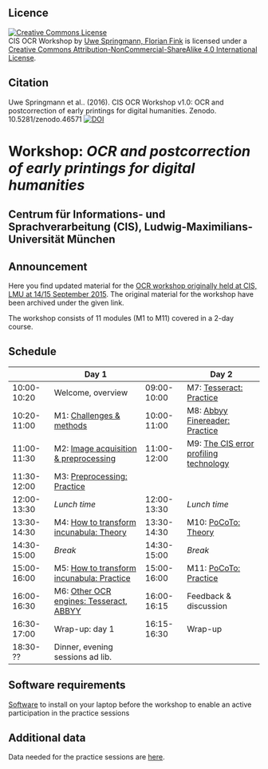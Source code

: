 <!-- zuletzt akualisiert: -->
<!-- 2016-02-23, Uwe Springmann -->

## Licence
<a rel="license" href="http://creativecommons.org/licenses/by-nc-sa/4.0/"><img alt="Creative Commons License" style="border-width:0" src="https://i.creativecommons.org/l/by-nc-sa/4.0/88x31.png" /></a><br /><span xmlns:dct="http://purl.org/dc/terms/" href="http://purl.org/dc/dcmitype/Dataset" property="dct:title" rel="dct:type">CIS OCR Workshop</span> by <a xmlns:cc="http://creativecommons.org/ns#" href="https://github.com/cisocrgroup/OCR-Workshop" property="cc:attributionName" rel="cc:attributionURL">Uwe Springmann, Florian Fink</a> is licensed under a <a rel="license" href="http://creativecommons.org/licenses/by-nc-sa/4.0/">Creative Commons Attribution-NonCommercial-ShareAlike 4.0 International License</a>.

## Citation
Uwe Springmann et al.. (2016). CIS OCR Workshop v1.0: OCR and postcorrection of early printings for digital humanities. Zenodo. 10.5281/zenodo.46571
[![DOI](https://zenodo.org/badge/doi/10.5281/zenodo.46571.svg)](http://dx.doi.org/10.5281/zenodo.46571)


# Workshop: *OCR and postcorrection of early printings for digital humanities*

## Centrum für Informations- und Sprachverarbeitung (CIS), Ludwig-Maximilians-Universität München

## Announcement
Here you find updated material for the [OCR workshop originally held at CIS, LMU at 14/15 September 2015][ocrworkshop]. The original material for the workshop have been archived under the given link.

[ocrworkshop]: http://www.cis.lmu.de/ocrworkshop

The workshop consists of 11 modules (M1 to M11) covered in a 2-day course.

## Schedule


|           |                                         Day 1|           |                                        Day 2|
|-----------|----------------------------------------------|-----------|---------------------------------------------|
|10:00-10:20|                            Welcome, overview |09:00-10:00|                M7: [Tesseract: Practice][m7]|
|10:20-11:00|                M1: [Challenges & methods][m1]|10:00-11:00|         M8: [Abbyy Finereader: Practice][m8]|
|11:00-11:30|   M2: [Image acquisition & preprocessing][m2]|11:00-12:00| M9: [The CIS error profiling technology][m9]|
|11:30-12:00|             M3: [Preprocessing: Practice][m3]|           |                                             |
|12:00-13:30|                                  *Lunch time*|12:00-13:30|                                 *Lunch time*|
|13:30-14:30| M4: [How to transform incunabula: Theory][m4]|13:30-14:30|                   M10: [PoCoTo: Theory][m10]|
|14:30-15:00|                                       *Break*|14:30-15:00|                                      *Break*|
|15:00-16:00|M5: [How to transform incunabula: Practice][m5]|15:00-16:00|                      M11: [PoCoTo: Practice][m11]|
|16:00-16:30|  M6: [Other OCR engines: Tesseract, ABBYY][m6]|16:00-16:15|                       Feedback & discussion|
|16:30-17:00|                                 Wrap-up: day 1|16:15-16:30|                                     Wrap-up|
|18:30- ??|                 Dinner, evening sessions ad lib.|                                                        |

 
[m1]: https://github.com/cisocrgroup/OCR-Workshop/tree/master/presentations/pdfs/m1-challenges.pdf
[m2]: https://github.com/cisocrgroup/OCR-Workshop/tree/master/presentations/pdfs/m2-preprocessing.pdf
[m3]: https://github.com/cisocrgroup/OCR-Workshop/tree/master/presentations/pdfs/m3-preprocessing-practice.pdf
[m4]: https://github.com/cisocrgroup/OCR-Workshop/tree/master/presentations/pdfs/m4-incunabula.pdf
[m5]: https://github.com/cisocrgroup/OCR-Workshop/tree/master/presentations/pdfs/m5-incunabula-practice.pdf
[m6]: https://github.com/cisocrgroup/OCR-Workshop/tree/master/presentations/pdfs/m6-abbyy-tesseract.pdf
[m7]: https://github.com/cisocrgroup/OCR-Workshop/tree/master/presentations/pdfs/m7-tesseract-practice.pdf
[m8]: https://github.com/cisocrgroup/OCR-Workshop/tree/master/presentations/pdfs/m8-abbyy-practice.pdf
[m9]: https://github.com/cisocrgroup/OCR-Workshop/tree/master/presentations/pdfs/m9-CIS-profiling.pdf
[m10]: https://github.com/cisocrgroup/OCR-Workshop/tree/master/presentations/pdfs/m10-pocoto.pdf
[m11]: https://github.com/cisocrgroup/OCR-Workshop/tree/master/presentations/pdfs/m11-pocoto-practice.pdf

## Software requirements
[Software][software] to install on your laptop before the workshop to enable an active participation in the practice sessions

[software]: https://github.com/cisocrgroup/OCR-Workshop/tree/master/presentations/m0-software.md

## Additional data
Data needed for the practice sessions are [here][data].
 
[data]: https://github.com/cisocrgroup/OCR-Workshop/tree/master/data
